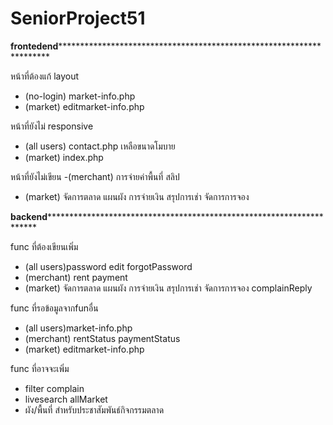 # SeniorProject51
******frontedend***************************************************************************

หน้าที่ต้องแก้ layout
- (no-login) market-info.php
- (market)  editmarket-info.php

หน้าที่ยังไม่ responsive
- (all users) contact.php เหลือขนาดโมบาย
- (market) index.php

หน้าที่ยังไม่เขียน
-(merchant) การจ่ายค่าพื้นที่ สลิป 
- (market) จัดการตลาด แผนผัง การจ่ายเงิน สรุปการเช่า จัดการการจอง

******backend***************************************************************************

func ที่ต้องเขียนเพิ่ม
- (all users)password edit forgotPassword
- (merchant) rent payment
- (market) จัดการตลาด แผนผัง การจ่ายเงิน สรุปการเช่า จัดการการจอง complainReply

func ที่รอข้อมูลจากfunอื่น
- (all users)market-info.php 
- (merchant) rentStatus paymentStatus
- (market) editmarket-info.php

func ที่อาจจะเพิ่ม
- filter complain
- livesearch allMarket
- ผัง/พื้นที่ สำหรับประชาสัมพันธ์กิจกรรมตลาด
